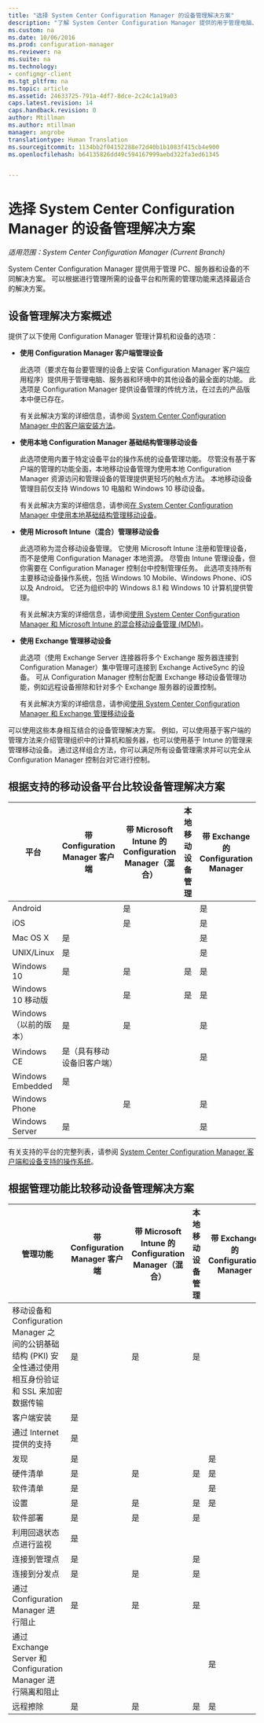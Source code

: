 ```yaml
---
title: "选择 System Center Configuration Manager 的设备管理解决方案"
description: "了解 System Center Configuration Manager 提供的用于管理电脑、服务器和设备的解决方案。"
ms.custom: na
ms.date: 10/06/2016
ms.prod: configuration-manager
ms.reviewer: na
ms.suite: na
ms.technology:
- configmgr-client
ms.tgt_pltfrm: na
ms.topic: article
ms.assetid: 24633725-791a-4df7-8dce-2c24c1a19a03
caps.latest.revision: 14
caps.handback.revision: 0
author: Mtillman
ms.author: mtillman
manager: angrobe
translationtype: Human Translation
ms.sourcegitcommit: 1134bb2f04152288e72d40b1b1083f415cb4e900
ms.openlocfilehash: b64135826dd49c594167999aebd322fa3ed61345


---
```

# <a name="choose-a-device-management-solution-for-system-center-configuration-manager"></a>选择 System Center Configuration Manager 的设备管理解决方案

*适用范围：System Center Configuration Manager (Current Branch)*

System Center Configuration Manager 提供用于管理 PC、服务器和设备的不同解决方案。 可以根据进行管理所需的设备平台和所需的管理功能来选择最适合的解决方案。  


##  <a name="a-namebkmkoverviewa-overview-of-device-management-solutions"></a><a name="bkmk_overview"></a> 设备管理解决方案概述  
 提供了以下使用 Configuration Manager 管理计算机和设备的选项：  

-   **使用 Configuration Manager 客户端管理设备**  

     此选项（要求在每台要管理的设备上安装 Configuration Manager 客户端应用程序）提供用于管理电脑、服务器和环境中的其他设备的最全面的功能。 此选项是 Configuration Manager 提供设备管理的传统方法，在过去的产品版本中便已存在。  

     有关此解决方案的详细信息，请参阅 [System Center Configuration Manager 中的客户端安装方法](/sccm/core/client/deploy/plan/client-installation-methods)。  

-   **使用本地 Configuration Manager 基础结构管理移动设备**  

     此选项使用内置于特定设备平台的操作系统的设备管理功能。 尽管没有基于客户端的管理的功能全面，本地移动设备管理为使用本地 Configuration Manager 资源访问和管理设备的管理提供更轻巧的触点方法。 本地移动设备管理目前仅支持 Windows 10 电脑和 Windows 10 移动设备。  

     有关此解决方案的详细信息，请参阅[在 System Center Configuration Manager 中使用本地基础结构管理移动设备](../../mdm/understand/manage-mobile-devices-with-on-premises-infrastructure.md)。  

-   **使用 Microsoft Intune（混合）管理移动设备**  

     此选项称为混合移动设备管理。  它使用 Microsoft Intune 注册和管理设备，而不是使用 Configuration Manager 本地资源。 尽管由 Intune 管理设备，但你需要在 Configuration Manager 控制台中控制管理任务。 此选项支持所有主要移动设备操作系统，包括 Windows 10 Mobile、Windows Phone、iOS 以及 Android。 它还为组织中的 Windows 8.1 和 Windows 10 计算机提供管理。  

     有关此解决方案的详细信息，请参阅[使用 System Center Configuration Manager 和 Microsoft Intune 的混合移动设备管理 (MDM)](../../mdm/plan-design/hybrid-mobile-device-management.md)。  

-   **使用 Exchange 管理移动设备**  

     此选项（使用 Exchange Server 连接器将多个 Exchange 服务器连接到 Configuration Manager）集中管理可连接到 Exchange ActiveSync 的设备。 可从 Configuration Manager 控制台配置 Exchange 移动设备管理功能，例如远程设备擦除和针对多个 Exchange 服务器的设置控制。  

     有关此解决方案的详细信息，请参阅[使用 System Center Configuration Manager 和 Exchange 管理移动设备](../../mdm/deploy-use/manage-mobile-devices-with-exchange-activesync.md)  

 可以使用这些本身相互结合的设备管理解决方案。 例如，可以使用基于客户端的管理方法来介绍管理组织中的计算机和服务器，也可以使用基于 Intune 的管理来管理移动设备。 通过这样组合方法，你可以满足所有设备管理需求并可以完全从 Configuration Manager 控制台对它进行控制。  

##  <a name="a-namebkmkcomp1a-compare-device-management-solutions-based-on-supported-mobile-device-platforms"></a><a name="bkmk_comp1"></a> 根据支持的移动设备平台比较设备管理解决方案  

|平台|带 Configuration Manager 客户端|带 Microsoft Intune 的 Configuration Manager（混合）|本地移动设备管理|带 Exchange 的 Configuration Manager|  
|--------------|-------------------------------------------|-------------------------------------------------------------------|-------------------------------|-----------------------------------------|  
|Android||是||是|  
|iOS||是||是|  
|Mac OS X|是|||是|  
|UNIX/Linux|是|||是|  
|Windows 10|是|是|是|是|  
|Windows 10 移动版||是|是|是|  
|Windows（以前的版本）|是|是||是|  
|Windows CE|是（具有移动设备旧客户端）|||是|  
|Windows Embedded|是||||  
|Windows Phone||是||是|  
|Windows Server|是|||是|  

 有关支持的平台的完整列表，请参阅 [System Center Configuration Manager 客户端和设备支持的操作系统](configs\supported-operating-systems-for-clients-and-devices.md)。

##  <a name="a-namebkmkcomp2a-compare-mobile-device-management-solutions-based-on-management-functionality"></a><a name="bkmk_comp2"></a> 根据管理功能比较移动设备管理解决方案  

|管理功能|带 Configuration Manager 客户端|带 Microsoft Intune 的 Configuration Manager（混合）|本地移动设备管理|带 Exchange 的 Configuration Manager|  
|------------------------------|-------------------------------------------|-------------------------------------------------------------------|-------------------------------|-----------------------------------------|  
|移动设备和 Configuration Manager 之间的公钥基础结构 (PKI) 安全性通过使用相互身份验证和 SSL 来加密数据传输|是|是|是||  
|客户端安装|是||||  
|通过 Internet 提供的支持|是||||  
|发现|是|||是|  
|硬件清单|是|是|是|是|  
|软件清单|是|||是|  
|设置|是|是|是|是|  
|软件部署|是|是|是||  
|利用回退状态点进行监视|是||||  
|连接到管理点|是||是||  
|连接到分发点|是|是|是||  
|通过 Configuration Manager 进行阻止|是|是|是||  
|通过 Exchange Server 和 Configuration Manager 进行隔离和阻止||||是|  
|远程擦除|是|是|是|是|  



<!--HONumber=Nov16_HO1-->


